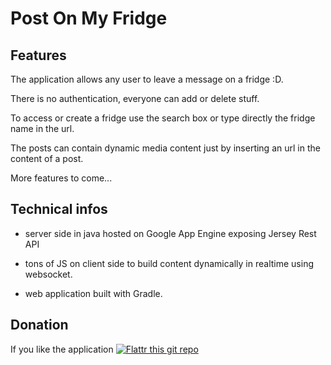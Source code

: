 # Post On My Fridge

## Features 

The application allows any user to leave a message on a fridge :D.

There is no authentication, everyone can add or delete stuff.

To access or create a fridge use the search box or type directly the fridge name in the url.

The posts can contain dynamic media content just by inserting an url in the content of a post.

More features to come...

## Technical infos

* server side in java hosted on Google App Engine exposing Jersey Rest API

* tons of JS on client side to build content dynamically in realtime using websocket.

* web application built with Gradle.

## Donation

If you like the application [![Flattr this git repo](http://api.flattr.com/button/flattr-badge-large.png)](https://flattr.com/submit/auto?user_id=shagaan&url=https://github.com/shagaan&title=PostOnMyFridge&language=en_GB&tags=github&category=software)
